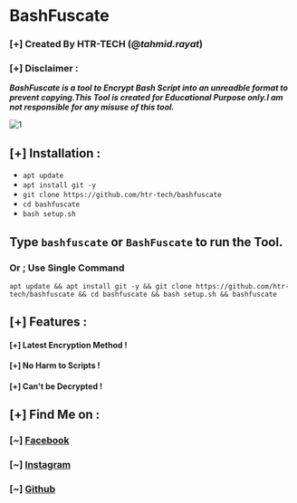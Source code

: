 # BashFuscate
### [+] Created By HTR-TECH (@***tahmid.rayat***)
### [+] Disclaimer :
***BashFuscate is a tool to Encrypt Bash Script into an unreadble format to prevent copying.This Tool is created for Educational Purpose only.I am not responsible for any misuse of this tool.***

<img src="https://i.ibb.co/Y0MVJTS/2020-01-30-12-28-18-Screenshot.jpg" alt="1" border="0">

## [+] Installation :

* ```apt update```
* ```apt install git -y```
* ```git clone https://github.com/htr-tech/bashfuscate```
* ```cd bashfuscate```
* ```bash setup.sh```
## Type `bashfuscate` or `BashFuscate` to run the Tool.

### Or ; Use Single Command
```
apt update && apt install git -y && git clone https://github.com/htr-tech/bashfuscate && cd bashfuscate && bash setup.sh && bashfuscate
```
## [+] Features :
#### [+] Latest Encryption Method !
#### [+] No Harm to Scripts !
#### [+] Can't be Decrypted !

## [+] Find Me on :
### [~] [Facebook](https://facebook.com/tahmid.rayat.official/)
### [~] [Instagram](https://instagram.com/tahmid.rayat/)
### [~] [Github](https://github.com/htr-tech/)
